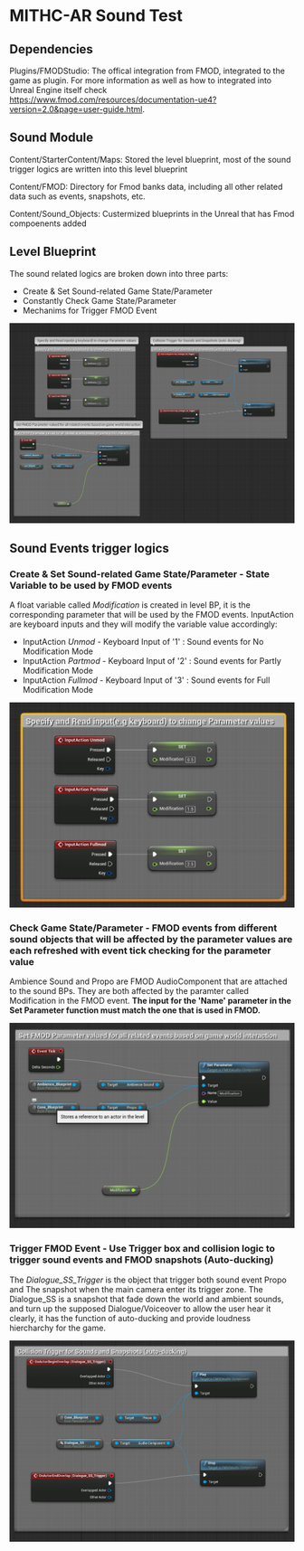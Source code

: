 # MITHC-AR Sound Test

## Dependencies

Plugins/FMODStudio: The offical integration from FMOD, integrated to the game as plugin. For more information as well as how to integrated into Unreal Engine itself check https://www.fmod.com/resources/documentation-ue4?version=2.0&page=user-guide.html.



## Sound Module

Content/StarterContent/Maps: Stored the level blueprint, most of the sound trigger logics are written into this level blueprint 

Content/FMOD: Directory for Fmod banks data, including all other related data such as events, snapshots, etc. 

Content/Sound_Objects: Custermized blueprints in the Unreal that has Fmod compoenents added



## Level Blueprint 

The sound related logics are broken down into three parts:

* Create & Set Sound-related Game State/Parameter
* Constantly Check Game State/Parameter
* Mechanims for Trigger FMOD Event

![](Images/Level_Blueprint.png)



## Sound Events trigger logics

### Create & Set Sound-related Game State/Parameter - State Variable to be used by FMOD events

A float variable called *Modification* is created in level BP, it is the corresponding parameter that will be used by the FMOD events.  InputAction are keyboard inputs and they will modify the variable value accordingly:

* InputAction *Unmod*   - Keyboard Input of '1' : Sound events for No Modification Mode
* InputAction *Partmod* - Keyboard Input of '2' : Sound events for Partly Modification Mode 
* InputAction *Fullmod*  - Keyboard Input of '3' : Sound events for Full Modification Mode

![](Images/Set_Parameter.png)



### Check Game State/Parameter - FMOD events from different sound objects that will be affected by the parameter values are each refreshed with event tick checking for the parameter value

Ambience Sound and Propo are FMOD AudioComponent that are attached to the sound BPs. They are both affected by the paramter called Modification in the FMOD event. **The input for the 'Name' parameter in the Set Parameter function must match the one that is used in FMOD.**

![](Images/Check_Parameter.png)



### Trigger FMOD Event - Use Trigger box and collision logic to trigger sound events and FMOD snapshots (Auto-ducking)

The *Dialogue_SS_Trigger* is the object that trigger both sound event Propo and The snapshot when the main camera enter its trigger zone. The Dialogue_SS is a snapshot that fade down the world and ambient sounds, and turn up the supposed Dialogue/Voiceover to allow the user hear it clearly, it has the function of auto-ducking and provide loudness hiercharchy for the game.

![](Images/Collision_Trigger.png)